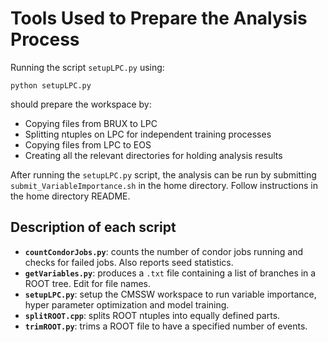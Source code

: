 # Tools Used to Prepare the Analysis Process
Running the script `setupLPC.py` using:

    python setupLPC.py
    
should prepare the workspace by:
* Copying files from BRUX to LPC
* Splitting ntuples on LPC for independent training processes
* Copying files from LPC to EOS
* Creating all the relevant directories for holding analysis results

After running the `setupLPC.py` script, the analysis can be run by submitting `submit_VariableImportance.sh` in the home directory.  Follow instructions in the home directory README.

## Description of each script
* __`countCondorJobs.py`__: counts the number of condor jobs running and checks for failed jobs.  Also reports seed statistics.
* __`getVariables.py`__: produces a `.txt` file containing a list of branches in a ROOT tree. Edit for file names.
* __`setupLPC.py`__: setup the CMSSW workspace to run variable importance, hyper parameter optimization and model training.
* __`splitROOT.cpp`__: splits ROOT ntuples into equally defined parts.
* __`trimROOT.py`__: trims a ROOT file to have a specified number of events.
